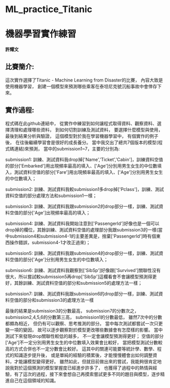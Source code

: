 # ML_practice_Titanic

# 機器學習實作練習
#### 許耀文
## 比賽簡介:
這次實作選擇了Titanic - Machine Learning from Disaster的比賽，
內容大致是使用機器學習，
創建一個模型來預測哪些乘客在泰坦尼克號沉船事故中會倖存下來。

## 實作過程:
程式碼在此github連結中，
從實作中練習到如何讓程式取得資料、觀察資料、選擇清理和處理哪些資料，
到如何切割訓練及測試資料，
要選擇什麼模型與使用，最後到結果分析與驗證，
這個模型對於我在學習機器學習中，
有個實作的例子後，
在往後繼續學習會是很好的成長養分。
當中我交出了總共7個版本的模型(程式碼連結)來預測，
當中的submission1~7，主要的分別為:

submission1: 訓練、測試資料我drop掉['Name','Ticket','Cabin']，訓練資料空值的部分['Embarked']用出現頻率最高的填入、['Age']分別用男生女生的中位數填入，測試資料空值的部分['Fare']用出現頻率最高的填入、['Age']分別用男生女生的中位數填入；

submission2: 訓練、測試資料我較submission1多drop掉['Pclass']，訓練、測試資料空值的部分處理方法和submission1一樣；

submission3: 訓練、測試資料我跟submission2的drop部分一樣，訓練、測試資料空值的部分['Age']出現頻率最高的填入；

submission4: 訓練、測試資料我開始注意到['PassengerId']好像也是一個可以drop掉的欄位，其餘訓練、測試資料空值的處理部分我跟submission3的一樣(當中submission4和submission4-1的主要差異是，捨棄['PassengerId']時有個東西操作錯誤，submission4-1才改正過來)；

submission5: 訓練、測試資料我跟submission4的drop部分一樣，訓練、測試資料空值的部分['Age']分別用男生女生的中位數填入；

submission6: 訓練、測試資料我觀察到['SibSp']好像跟['Survived']關聯性沒有很大，所以嘗試較submission5再drop['SibSp']這欄看會不會讓模型預測得更好，其餘訓練、測試資料空值的部分和submission5的處理方法一樣；

submission7: 訓練、測試資料我跟submission6的drop部分一樣，訓練、測試資料空值的部分和submission3的處理方法一樣

最後的結果是submission3的分數最高，
submission7的分數次之，
submission2,4,5,6的分數第三高，
submission1的分數最低，
雖然7次中的分數都頗為相近，
但仍有可以觀察、思考推測的部分。
當中每次測試都嘗試一次只更變一項的變因，
故可以逐步觀察對於模型更改哪些數據會有怎麼樣的影響。
當中測試下來發現drop關聯性較低的越多，
不一定會讓模型預測得更好；
空值的部分['Age']不一定分別用男生女生的中位數填入效果會比較好，
當把模型測試分數較高的方式合併也不一定分數會比較好。
這其中的關連可能要等統計學、數學、程式的知識逐步提升後，
或是單純的經驗的積累後，才能慢慢體會出如何調整資料，才能讓模型變得更好。
雖然如此，但就目前做出來的嘗試，我能夠很肯定地說我對於這個預測的模型掌握度已經進步許多了，
也獲得了過程中的熱情與經驗，有了這次的過程，接下來會想自己再摸索嘗試更多不同的題目與模型，逐步精進自己在這個領域的知識。
